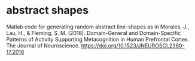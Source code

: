 # abstract shapes

Matlab code for generating random abstract line-shapes as in Morales, J., Lau, H., & Fleming, S. M. (2018). Domain-General and 
Domain-Specific Patterns of Activity Supporting Metacognition in Human Prefrontal Cortex. The Journal of Neuroscience. https://doi.org/10.1523/JNEUROSCI.2360-17.2018
